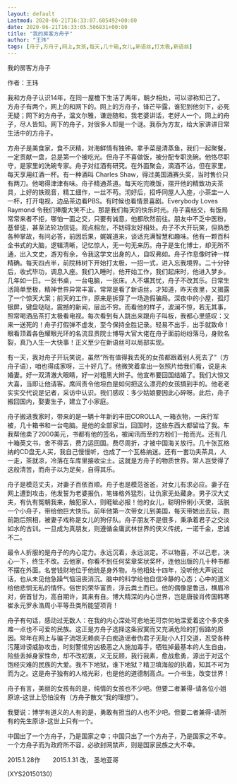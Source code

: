 ```yaml
---
layout: default
Lastmod: 2020-06-21T16:33:07.605492+00:00
date: 2020-06-21T16:33:05.506831+00:00
title: "我的房客方舟子"
author: "王玮"
tags: [舟子,方舟子,网上,女孩,每天,几十箱,女儿,新语丝,打太极,新语丝]
---
```


我的房客方舟子

作者：王玮

我和方舟子认识14年，在同一屋檐下生活了两年，朝夕相处，可以谬称知己了。方舟子有两个，网上的和网下的。网上的方舟子，锋芒毕露，谁犯到他剑下，必死无疑；网下的方舟子，温文尔雅，谦逊随和。我老婆讲话，老好人一个。网上的舟子，尽人皆知。网下的舟子，对很多人却是一个谜。我忝为方友，给大家讲讲日常生活中的方舟子。

方舟子是美食家，食不厌精，对海鲜情有独钟。拿手菜是清蒸鱼，我们一起聚餐，一定贡献一盘，总是第一个被吃光。但舟子不喜做饭，被分配专职洗碗。他恪尽职守，是家里的洗碗专家。舟子对红酒有研究。在外面聚会，滴酒不沾，但在家里，每天享用红酒一杯。有一种酒叫 Charles Shaw，得过美国酒赛头奖，当时售价只有两刀。他喝得津津有味。舟子精通茶道。每天吃完晚饭，摆开他的精致功夫茶具，上好的铁观音，精工细作，一丝不苟。沏好后，招呼同屋人入座，小茶盅一人一杯，打开电视，边品茶边看PBS。有时候也看情景喜剧。Everybody Loves Raymond 令我们捧腹大笑不止。那是我们每天的快乐时光。舟子喜结交，有饭局常常来者不拒，哪怕一面之交，只要有诚意，他都欣然前往。朋友中不乏中医粉，基督徒，甚至法轮功信徒。观点相左，不妨碍友好相处。舟子不大开玩笑，但熟悉各种掌故，有问必答，前因后果，娓娓道来，谈话充满智慧和趣味。他有一颗百科全书式的大脑，逻辑清晰，记忆惊人，无一句无来历。舟子是生化博士，却无所不通，出入文史，游刃有余，令我这学文出身的人，自叹弗如。舟子作息像时钟一样精确。每天四点半，前院柿树下开始打太极，一招一式，进入忘我境界。二十分钟后，收式毕功，调息入座。我们入睡时，他开始工作，我们起床时，他进入梦乡。几年如一日。一张书桌，一台电脑，一张床。人不堪其忧，舟子不改其乐。日常生活简单至极，精神世界异常丰富。常常是看了新语丝，才知道，昨天夜里，又揭露了一个惊天大案；前天的工作，原来是拆穿了一场造假骗局。深夜中的小屋，孤灯银屏，键盘哒哒，震撼的新闻，层出不穷。而看他的样子，波澜不惊，若无其事，照常喝酒品茶打太极看电视。每次看到有人跳出来跟舟子叫板，我都心里感叹：又来一送死的！舟子打假弹不虚发，至今保持全胜记录。轻易不出手，出手就致命！眼看顶着各色耀眼光环的名流显贵院士博导大官大佬在舟子面前纷纷落马，身败名裂，真乃人生一大快事！正义至少在新语丝可以局部实现。

有一天，我对舟子开玩笑说，虽然“所有值得我去死的女孩都跟着别人死去了”（方舟子语），咱也得成家呀，三十好几了。他微笑着拿出一张照片给我们看，说是未婚妻。好一双清澈大眼睛，好一对粗黑大辫子。他宣布要回国结婚了。我们大惊又大喜，当即让他请客。席间责令他坦白是如何把这么漂亮的女孩搞到手的。他老老实实交代说是记者，采访中认识。我们感叹：多少姑娘要因此心碎呀。此后，舟子搬回国内，娶妻生子，建立了小家庭。

舟子搬进我家时，带来的是一辆十年新的丰田COROLLA, 一箱衣物，一床行军被，几十箱书和一台电脑。是他的全部家当。回国时，这些东西大都留给了我。车我帮他卖了2000美元，书都有他的签名，被闻讯而至的方粉们一抢而光。还有几十箱英文书，舍不得丢，费力运回国。费尽周折，才被中国海关放行。几十张瓦格纳的CD盘无人买，我自己慢慢听，也成了一个瓦格纳迷。还有一套功夫茶具，人一走，茶就凉，冷落在车库里接收尘土。这就是方舟子的物质世界。常人岂受得了这般清苦，而舟子以为足矣，自得其乐。

舟子是模范丈夫，对妻子百依百顺。舟子也是模范爸爸，对女儿有求必应。妻子在网上遭到攻击，他发誓为老婆报仇，笔锋格外猛烈，让仇家无处藏身。男子汉大丈夫，有仇有冤朝我来，触犯家人，则睚眦必报！他的女儿，聪明伶俐小天使，活脱一个小舟子，带给他巨大快乐。前年他第一次带女儿到美国，每天带她出去玩，跑前跑后照相，被妻子戏称是女儿的狗仔队。舟子朋友不是很多，秉承着君子之交淡如水的古训。一旦成为真朋友，则遵循金庸武林世界的侠义传统，一诺千金，忠诚不二。

最令人折服的是舟子的内心定力。永远沉着，永远淡定。不以物喜，不以己悲，决心一下，终生不改。去他家，你看不到任何奖章奖状奖杯，连他出版的几十种书都不摆在外面。名誉钱财地位于他统是身外物。与他相处十四年，没听他大声说过话，也从未见他急躁气恼沮丧消沉。脑中的科学给他自信冷静的心态；心中的道义给他悲悯无私的情怀。俗世的荣华富贵，浮云粪土而已。他的偶像是鲁迅，横眉冷对，俯首甘为，高自期许，其来有自。博大精深的内心世界，岂是唐骏肖传国韩寒崔永元罗永浩周小平等丑类所能望项背！

舟子有句话，感动过无数人：在我的内心深处可悲地无可奈何地深爱着这个多灾多难一点也不可爱的民族。这正是方舟子选择这条寂寞而又充满危险的打假路的原因。常年在网上与骗子流氓无赖疯子白痴造谣者伪君子无耻小人打交道，忍受各种污蔑诽谤威胁攻击，时刻警惕穷凶极恶之人施加毒手，牺牲掉最基本的人生自由，险些丢掉身家性命，却不改初衷，义无反顾，我行我素，愈战愈勇，源出于对这个饱经灾难的民族的大爱。我不下地狱，谁下地狱？精卫填海般的执着，知其不可为而为之。这是舟子独有的人格光彩，也是他的道德制高点。一介书生，改变世界！

舟子有言，美丽的女孩有的是，纯情的女孩也不少吧。但要二者兼得-请各位小姐原谅-这世上恐怕没有（方舟子散文“我的理想”）。

我要说：博学有道义的人有的是，勇敢有担当的人也不少吧。但要二者兼得-请所有的先生原谅-这世上只有一个。

中国出了一个方舟子，乃是国家之幸；中国只出了一个方舟子，乃是国家之不幸。一个方舟子而为政府所不容，必欲封网禁声，则是国家民族之大不幸。

2015.1.28作　　2015.1.31 改， 圣地亚哥

(XYS20150130)

